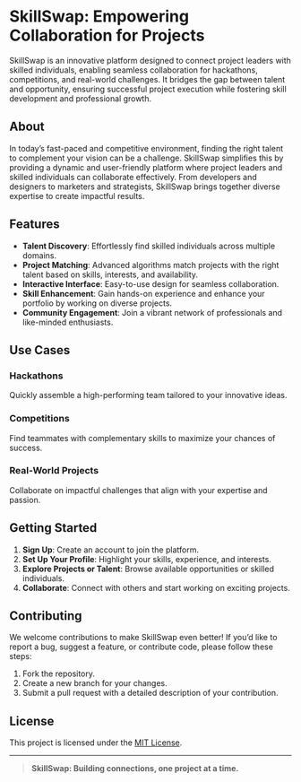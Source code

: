 # SkillSwap: Empowering Collaboration for Projects

SkillSwap is an innovative platform designed to connect project leaders with skilled individuals, enabling seamless collaboration for hackathons, competitions, and real-world challenges. It bridges the gap between talent and opportunity, ensuring successful project execution while fostering skill development and professional growth.

## About
In today’s fast-paced and competitive environment, finding the right talent to complement your vision can be a challenge. SkillSwap simplifies this by providing a dynamic and user-friendly platform where project leaders and skilled individuals can collaborate effectively. From developers and designers to marketers and strategists, SkillSwap brings together diverse expertise to create impactful results.

## Features
- **Talent Discovery**: Effortlessly find skilled individuals across multiple domains.
- **Project Matching**: Advanced algorithms match projects with the right talent based on skills, interests, and availability.
- **Interactive Interface**: Easy-to-use design for seamless collaboration.
- **Skill Enhancement**: Gain hands-on experience and enhance your portfolio by working on diverse projects.
- **Community Engagement**: Join a vibrant network of professionals and like-minded enthusiasts.

## Use Cases
### Hackathons
Quickly assemble a high-performing team tailored to your innovative ideas.

### Competitions
Find teammates with complementary skills to maximize your chances of success.

### Real-World Projects
Collaborate on impactful challenges that align with your expertise and passion.

## Getting Started
1. **Sign Up**: Create an account to join the platform.
2. **Set Up Your Profile**: Highlight your skills, experience, and interests.
3. **Explore Projects or Talent**: Browse available opportunities or skilled individuals.
4. **Collaborate**: Connect with others and start working on exciting projects.

## Contributing
We welcome contributions to make SkillSwap even better! If you’d like to report a bug, suggest a feature, or contribute code, please follow these steps:
1. Fork the repository.
2. Create a new branch for your changes.
3. Submit a pull request with a detailed description of your contribution.

## License
This project is licensed under the [MIT License](LICENSE).

---

> **SkillSwap: Building connections, one project at a time.**

